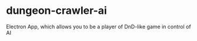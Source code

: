 # dungeon-crawler-ai
Electron App, which allows you to be a player of DnD-like game in control of AI

